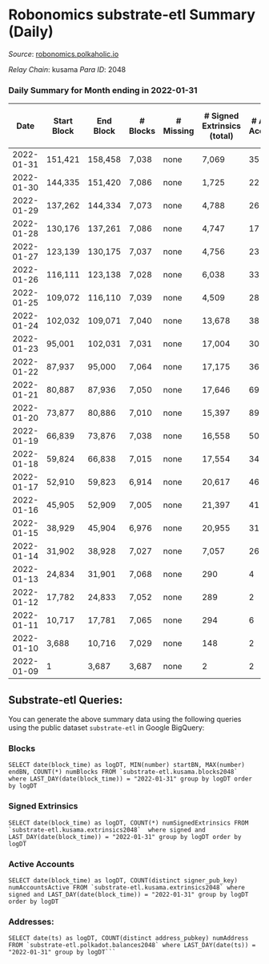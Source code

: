 # Robonomics substrate-etl Summary (Daily)

_Source_: [robonomics.polkaholic.io](https://robonomics.polkaholic.io)

*Relay Chain*: kusama
*Para ID*: 2048



### Daily Summary for Month ending in 2022-01-31


| Date | Start Block | End Block | # Blocks | # Missing | # Signed Extrinsics (total) | # Active Accounts | # Addresses with Balances | # Events | # Transfers | # XCM Transfers In | # XCM Transfers Out |
| ---- | ----------- | --------- | -------- | --------- | --------------------------- | ----------------- | ------------------------- | -------- | ----------- | ------------------ | ------------------- |
| 2022-01-31 | 151,421 | 158,458 | 7,038 | none  | 7,069 | 35 | 2,357 | 67,934 | 3 ($78.57) |   |   |
| 2022-01-30 | 144,335 | 151,420 | 7,086 | none  | 1,725 | 22 | 2,355 | 43,182 |   |   |   |
| 2022-01-29 | 137,262 | 144,334 | 7,073 | none  | 4,788 | 26 | 2,355 | 56,362 | 1 ($291.28) |   |   |
| 2022-01-28 | 130,176 | 137,261 | 7,086 | none  | 4,747 | 17 | 2,355 | 56,246 |   |   |   |
| 2022-01-27 | 123,139 | 130,175 | 7,037 | none  | 4,756 | 23 | 2,355 | 56,054 | 1 ($4,862.94) |   |   |
| 2022-01-26 | 116,111 | 123,138 | 7,028 | none  | 6,038 | 33 | 2,354 | 62,202 |   |   |   |
| 2022-01-25 | 109,072 | 116,110 | 7,039 | none  | 4,509 | 28 | 2,354 | 56,372 | 2 ($0.07) |   |   |
| 2022-01-24 | 102,032 | 109,071 | 7,040 | none  | 13,678 | 38 | 2,351 | 103,617 | 1 ($0.006) |   |   |
| 2022-01-23 | 95,001 | 102,031 | 7,031 | none  | 17,004 | 30 | 2,350 | 120,192 |   |   |   |
| 2022-01-22 | 87,937 | 95,000 | 7,064 | none  | 17,175 | 36 | 2,350 | 121,212 | 2 ($0.03) |   |   |
| 2022-01-21 | 80,887 | 87,936 | 7,050 | none  | 17,646 | 69 | 2,347 | 123,516 | 1 ($14.52) |   |   |
| 2022-01-20 | 73,877 | 80,886 | 7,010 | none  | 15,397 | 89 | 2,345 | 112,793 | 5 ($293.11) |   |   |
| 2022-01-19 | 66,839 | 73,876 | 7,038 | none  | 16,558 | 50 | 2,343 | 120,300 | 2,449 ($1,359,807.49) |   |   |
| 2022-01-18 | 59,824 | 66,838 | 7,015 | none  | 17,554 | 34 | 2,101 | 120,975 | 1 ($115.59) |   |   |
| 2022-01-17 | 52,910 | 59,823 | 6,914 | none  | 20,617 | 46 | 2,101 | 136,643 | 2 ($36.99) |   |   |
| 2022-01-16 | 45,905 | 52,909 | 7,005 | none  | 21,397 | 41 | 2,097 | 142,027 | 6 ($8,171.64) |   |   |
| 2022-01-15 | 38,929 | 45,904 | 6,976 | none  | 20,955 | 31 | 2,093 | 139,667 | 12 ($1,718.63) |   |   |
| 2022-01-14 | 31,902 | 38,928 | 7,027 | none  | 7,057 | 26 | 2,092 | 74,520 | 2,067 ($1,331,325.71) |   |   |
| 2022-01-13 | 24,834 | 31,901 | 7,068 | none  | 290 | 4 | 43 | 36,796 | 1 (-) |   |   |
| 2022-01-12 | 17,782 | 24,833 | 7,052 | none  | 289 | 2 | 40 | 36,709 |   |   |   |
| 2022-01-11 | 10,717 | 17,781 | 7,065 | none  | 294 | 6 | 38 | 36,838 |   |   |   |
| 2022-01-10 | 3,688 | 10,716 | 7,029 | none  | 148 | 2 | 16 | 35,893 |   |   |   |
| 2022-01-09 | 1 | 3,687 | 3,687 | none  | 2 | 2 | 12 | 18,465 |   |   |   |

## Substrate-etl Queries:
You can generate the above summary data using the following queries using the public dataset `substrate-etl` in Google BigQuery:


### Blocks
```
SELECT date(block_time) as logDT, MIN(number) startBN, MAX(number) endBN, COUNT(*) numBlocks FROM `substrate-etl.kusama.blocks2048`  where LAST_DAY(date(block_time)) = "2022-01-31" group by logDT order by logDT
```


### Signed Extrinsics
```
SELECT date(block_time) as logDT, COUNT(*) numSignedExtrinsics FROM `substrate-etl.kusama.extrinsics2048`  where signed and LAST_DAY(date(block_time)) = "2022-01-31" group by logDT order by logDT
```


### Active Accounts
```
SELECT date(block_time) as logDT, COUNT(distinct signer_pub_key) numAccountsActive FROM `substrate-etl.kusama.extrinsics2048` where signed and LAST_DAY(date(block_time)) = "2022-01-31" group by logDT order by logDT
```


### Addresses:
```
SELECT date(ts) as logDT, COUNT(distinct address_pubkey) numAddress FROM `substrate-etl.polkadot.balances2048` where LAST_DAY(date(ts)) = "2022-01-31" group by logDT```

